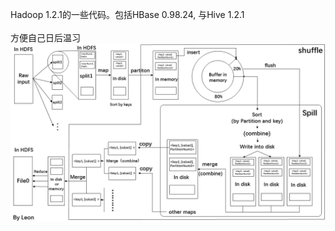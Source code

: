 Hadoop 1.2.1的一些代码。包括HBase 0.98.24, 与Hive 1.2.1
</br></br>方便自己日后温习<br>
![image](https://github.com/liangyaorong/Hadoop_Code/raw/master/shuffle.png)
